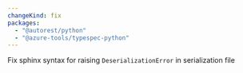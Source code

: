 ```yaml
---
changeKind: fix
packages:
  - "@autorest/python"
  - "@azure-tools/typespec-python"
---
```


Fix sphinx syntax for raising `DeserializationError` in serialization file